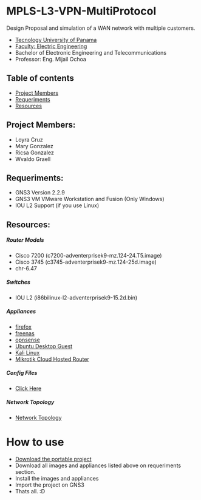 # MPLS-L3-VPN-MultiProtocol
Design Proposal and simulation of a WAN network with multiple customers.

* [Tecnology University of Panama](https://www.utp.ac.pa/)
* [Faculty: Electric Engineering](http://www.fie.utp.ac.pa/)
* Bachelor of Electronic Engineering and Telecommunications
* Professor: Eng. Mijail Ochoa

## Table of contents
* [Project Members](#project-members)
* [Requeriments](#requeriments)
* [Resources](#resources)

## Project Members:
* Loyra Cruz
* Mary Gonzalez
* Ricsa Gonzalez
* Wvaldo Graell

## Requeriments:
* GNS3 Version 2.2.9
* GNS3 VM VMware Workstation and Fusion (Only Windows)
* IOU L2 Support (if you use Linux)

## Resources:
##### Router Models
* Cisco 7200 (c7200-adventerprisek9-mz.124-24.T5.image)
* Cisco 3745 (c3745-adventerprisek9-mz.124-25d.image) 
* chr-6.47

##### Switches
* IOU L2 (i86bilinux-l2-adventerprisek9-15.2d.bin)

##### Appliances
* [firefox](https://gns3.com/marketplace/appliances/firefox-guest)
* [freenas](https://gns3.com/initiatives/freenas)
* [opnsense](https://gns3.com/initiatives/opnsense)
* [Ubuntu Desktop Guest](https://gns3.com/marketplace/appliances/ubuntu-with-gui)
* [Kali Linux](https://gns3.com/marketplace/appliances/kali-linux-2)
* [Mikrotik Cloud Hosted Router](https://gns3.com/marketplace/appliances/mikrotik-cloud-hosted-router)

##### Config Files
* [Click Here](./configs)

##### Network Topology
* [Network Topology](./images/network-topology.png)

# How to use
* [Download the portable project](https://mega.nz/file/4ckSkS4a#ph-ZcI0ZUiYCyp7f-9hIJvCFkYBMkwsB_760QwgsPNs) 
* Download all images and appliances listed above on requeriments section.
* Install the images and appliances
* Import the project on GNS3
* Thats all. :D
